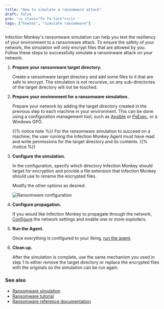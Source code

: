 ```yaml
---
title: "How to simulate a ransomware attack"
draft: false
pre: '<i class="fa fa-lock"></i> '
tags: ["howtos", "simulate ransomware"]
---
```


Infection Monkey's ransomware simulation can help you test the resiliency of
your environment to a ransomware attack. To ensure the safety of your network,
the simulation will only encrypt files that are allowed by you. Follow these
steps to successfully simulate a ransomware attack on your network.

1. **Prepare your ransomware target directory.**

    Create a ransomware target directory and add some files to it that are safe
    to encrypt. The simulation is not recursive, so any sub-directories of the
    target directory will not be touched.

1. **Prepare your environment for a ransomware simulation.**

    Prepare your network by adding the target directory created in the previous
    step to each machine in your environment. This can be done using a
    configuration management tool, such as
    [Ansible](https://docs.ansible.com/ansible/latest/user_guide/) or
    [PsExec](https://theitbros.com/using-psexec-to-run-commands-remotely/), or
    a Windows GPO.

    {{% notice note %}}
For the ransomware simulation to succeed on a machine, the user running the
Infection Monkey Agent must have read and write permissions for the target
directory and its contents.
    {{% /notice %}}

1. **Configure the simulation.**

    In the configuration, specify which directory Infection Monkey should
    target for encryption and provide a file extension that Infection Monkey
    should use to rename the encrypted files.

    Modify the other options as desired.

    ![Ransomware configuration](
    /images/island/configuration-page/ransomware-configuration.png
    "Ransomware configuration")

1. **Configure propagation.**

    If you would like Infection Monkey to propagate through the network,
    [Configure](/usage/configuration/) the network settings and enable one or
    more exploiters.

1. **Run the Agent.**

    Once everything is configured to your liking,
    [run the agent](/usage/getting-started#running-infection-monkey).

1. **Clean up.**

    After the simulation is complete, use the same mechanism you used in step 1
    to either remove the target directory or replace the encrypted files with
    the originals so the simulation can be run again.


### See also
- [Ransomware simulation](/features/ransomware-simulation)
- [Ransomware tutorial](/tutorials/ransomware/)
- [Ransomware reference documentation](/reference/payloads/ransomware)

